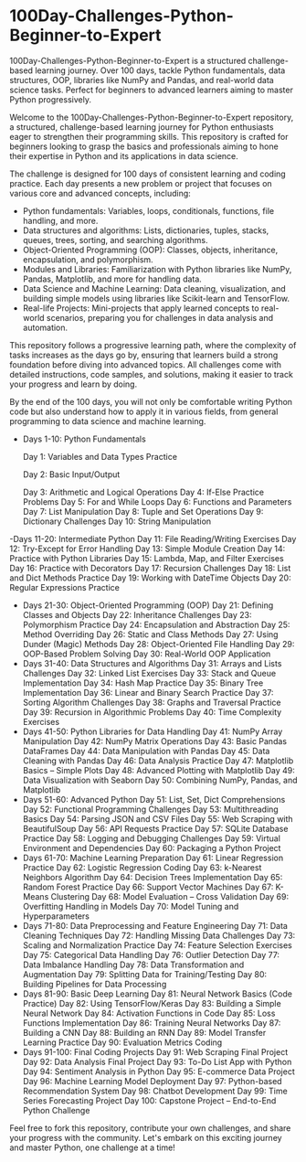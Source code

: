 # 100Day-Challenges-Python-Beginner-to-Expert
100Day-Challenges-Python-Beginner-to-Expert is a structured challenge-based learning journey. Over 100 days, tackle Python fundamentals, data structures, OOP, libraries like NumPy and Pandas, and real-world data science tasks. Perfect for beginners to advanced learners aiming to master Python progressively.

Welcome to the 100Day-Challenges-Python-Beginner-to-Expert repository, a structured, challenge-based learning journey for Python enthusiasts eager to strengthen their programming skills. This repository is crafted for beginners looking to grasp the basics and professionals aiming to hone their expertise in Python and its applications in data science.

The challenge is designed for 100 days of consistent learning and coding practice. Each day presents a new problem or project that focuses on various core and advanced concepts, including:

- Python fundamentals: Variables, loops, conditionals, functions, file handling, and more.
- Data structures and algorithms: Lists, dictionaries, tuples, stacks, queues, trees, sorting, and searching algorithms.
- Object-Oriented Programming (OOP): Classes, objects, inheritance, encapsulation, and polymorphism.
- Modules and Libraries: Familiarization with Python libraries like NumPy, Pandas, Matplotlib, and more for handling data.
- Data Science and Machine Learning: Data cleaning, visualization, and building simple models using libraries like Scikit-learn and TensorFlow.
- Real-life Projects: Mini-projects that apply learned concepts to real-world scenarios, preparing you for challenges in data analysis and automation.

This repository follows a progressive learning path, where the complexity of tasks increases as the days go by, ensuring that learners build a strong foundation before diving into advanced topics. All challenges come with detailed instructions, code samples, and solutions, making it easier to track your progress and learn by doing.

By the end of the 100 days, you will not only be comfortable writing Python code but also understand how to apply it in various fields, from general programming to data science and machine learning.


- Days 1-10: Python Fundamentals
   
    Day 1: Variables and Data Types Practice

  Day 2: Basic Input/Output

  Day 3: Arithmetic and Logical Operations
    Day 4: If-Else Practice Problems
    Day 5: For and While Loops
    Day 6: Functions and Parameters
    Day 7: List Manipulation
    Day 8: Tuple and Set Operations
    Day 9: Dictionary Challenges
    Day 10: String Manipulation

-Days 11-20: Intermediate Python
    Day 11: File Reading/Writing Exercises
    Day 12: Try-Except for Error Handling
    Day 13: Simple Module Creation
    Day 14: Practice with Python Libraries
    Day 15: Lambda, Map, and Filter Exercises
    Day 16: Practice with Decorators
    Day 17: Recursion Challenges
    Day 18: List and Dict Methods Practice
    Day 19: Working with DateTime Objects
    Day 20: Regular Expressions Practice
- Days 21-30: Object-Oriented Programming (OOP)
    Day 21: Defining Classes and Objects
    Day 22: Inheritance Challenges
    Day 23: Polymorphism Practice
    Day 24: Encapsulation and Abstraction
    Day 25: Method Overriding
    Day 26: Static and Class Methods
    Day 27: Using Dunder (Magic) Methods
    Day 28: Object-Oriented File Handling
    Day 29: OOP-Based Problem Solving
    Day 30: Real-World OOP Application
- Days 31-40: Data Structures and Algorithms
    Day 31: Arrays and Lists Challenges
    Day 32: Linked List Exercises
    Day 33: Stack and Queue Implementation
    Day 34: Hash Map Practice
    Day 35: Binary Tree Implementation
    Day 36: Linear and Binary Search Practice
    Day 37: Sorting Algorithm Challenges
    Day 38: Graphs and Traversal Practice
    Day 39: Recursion in Algorithmic Problems
    Day 40: Time Complexity Exercises
- Days 41-50: Python Libraries for Data Handling
    Day 41: NumPy Array Manipulation
    Day 42: NumPy Matrix Operations
    Day 43: Basic Pandas DataFrames
    Day 44: Data Manipulation with Pandas
    Day 45: Data Cleaning with Pandas
    Day 46: Data Analysis Practice
    Day 47: Matplotlib Basics – Simple Plots
    Day 48: Advanced Plotting with Matplotlib
    Day 49: Data Visualization with Seaborn
    Day 50: Combining NumPy, Pandas, and Matplotlib
- Days 51-60: Advanced Python
    Day 51: List, Set, Dict Comprehensions
    Day 52: Functional Programming Challenges
    Day 53: Multithreading Basics
    Day 54: Parsing JSON and CSV Files
    Day 55: Web Scraping with BeautifulSoup
    Day 56: API Requests Practice
    Day 57: SQLite Database Practice
    Day 58: Logging and Debugging Challenges
    Day 59: Virtual Environment and Dependencies
    Day 60: Packaging a Python Project
- Days 61-70: Machine Learning Preparation
    Day 61: Linear Regression Practice
    Day 62: Logistic Regression Coding
    Day 63: k-Nearest Neighbors Algorithm
    Day 64: Decision Trees Implementation
    Day 65: Random Forest Practice
    Day 66: Support Vector Machines
    Day 67: K-Means Clustering
    Day 68: Model Evaluation – Cross Validation
    Day 69: Overfitting Handling in Models
    Day 70: Model Tuning and Hyperparameters
- Days 71-80: Data Preprocessing and Feature Engineering
    Day 71: Data Cleaning Techniques
    Day 72: Handling Missing Data Challenges
    Day 73: Scaling and Normalization Practice
    Day 74: Feature Selection Exercises
    Day 75: Categorical Data Handling
    Day 76: Outlier Detection
    Day 77: Data Imbalance Handling
    Day 78: Data Transformation and Augmentation
    Day 79: Splitting Data for Training/Testing
    Day 80: Building Pipelines for Data Processing
- Days 81-90: Basic Deep Learning
    Day 81: Neural Network Basics (Code Practice)
    Day 82: Using TensorFlow/Keras
    Day 83: Building a Simple Neural Network
    Day 84: Activation Functions in Code
    Day 85: Loss Functions Implementation
    Day 86: Training Neural Networks
    Day 87: Building a CNN
    Day 88: Building an RNN
    Day 89: Model Transfer Learning Practice
    Day 90: Evaluation Metrics Coding
- Days 91-100: Final Coding Projects
    Day 91: Web Scraping Final Project
    Day 92: Data Analysis Final Project
    Day 93: To-Do List App with Python
    Day 94: Sentiment Analysis in Python
    Day 95: E-commerce Data Project
    Day 96: Machine Learning Model Deployment
    Day 97: Python-based Recommendation System
    Day 98: Chatbot Development
    Day 99: Time Series Forecasting Project
    Day 100: Capstone Project – End-to-End Python Challenge

Feel free to fork this repository, contribute your own challenges, and share your progress with the community. Let's embark on this exciting journey and master Python, one challenge at a time!

